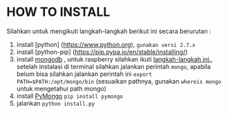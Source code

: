# HOW TO INSTALL

Silahkan untuk mengikuti langkah-langkah berikut ini secara berurutan :

1. install [python] (https://www.python.org), `gunakan versi 2.7.x`
2. install [python-pip] (https://pip.pypa.io/en/stable/installing/)
3. install [mongodb](https://mongodb.org) , untuk raspberry silahkan ikuti [langkah-langkah ini.](http://c-mobberley.com/wordpress/2013/10/14/raspberry-pi-mongodb-installation-the-working-guide/), setelah instalasi di terminal silahkan jalankan perintah ```mongo```, apabila belum bisa silahkan jalankan perintah ini ```export PATH=$PATH:/opt/mongo/bin``` (sesuaikan pathnya, gunakan ```whereis mongo``` untuk mengetahui path mongo)
4. install [PyMongo](https://docs.mongodb.org/getting-started/python/client/) ```pip install pymongo```
5. jalankan ``` python install.py ```

